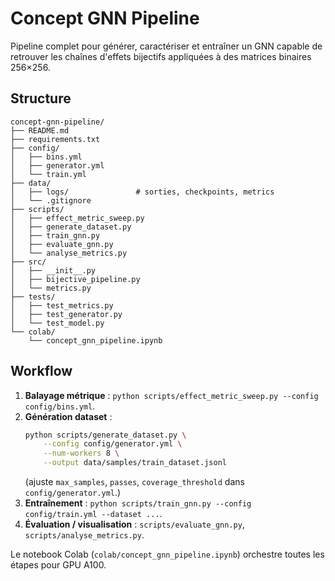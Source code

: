 # Concept GNN Pipeline

Pipeline complet pour générer, caractériser et entraîner un GNN capable de retrouver les chaînes d'effets bijectifs appliquées à des matrices binaires 256×256.

## Structure

```
concept-gnn-pipeline/
├── README.md
├── requirements.txt
├── config/
│   ├── bins.yml
│   ├── generator.yml
│   └── train.yml
├── data/
│   ├── logs/               # sorties, checkpoints, metrics
│   └── .gitignore
├── scripts/
│   ├── effect_metric_sweep.py
│   ├── generate_dataset.py
│   ├── train_gnn.py
│   ├── evaluate_gnn.py
│   └── analyse_metrics.py
├── src/
│   ├── __init__.py
│   ├── bijective_pipeline.py
│   └── metrics.py
├── tests/
│   ├── test_metrics.py
│   ├── test_generator.py
│   └── test_model.py
└── colab/
    └── concept_gnn_pipeline.ipynb
```

## Workflow
1. **Balayage métrique** : `python scripts/effect_metric_sweep.py --config config/bins.yml`.
2. **Génération dataset** :
   ```bash
   python scripts/generate_dataset.py \
       --config config/generator.yml \
       --num-workers 8 \
       --output data/samples/train_dataset.jsonl
   ```
   (ajuste `max_samples`, `passes`, `coverage_threshold` dans `config/generator.yml`.)
3. **Entraînement** : `python scripts/train_gnn.py --config config/train.yml --dataset ...`.
4. **Évaluation / visualisation** : `scripts/evaluate_gnn.py`, `scripts/analyse_metrics.py`.

Le notebook Colab (`colab/concept_gnn_pipeline.ipynb`) orchestre toutes les étapes pour GPU A100.
